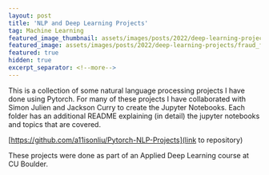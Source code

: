 ```yaml
---
layout: post
title: 'NLP and Deep Learning Projects'
tag: Machine Learning
featured_image_thumbnail: assets/images/posts/2022/deep-learning-projects/fraud_federatedlearning.png
featured_image: assets/images/posts/2022/deep-learning-projects/fraud_federatedlearning.png
featured: true
hidden: true
excerpt_separator: <!--more-->
---
```



This is a collection of some natural language processing projects I have done using Pytorch. For many of these projects I have collaborated with Simon Julien and Jackson Curry to create the Jupyter Notebooks. Each folder has an additional README explaining (in detail) the jupyter notebooks and topics that are covered. <!--more-->

[https://github.com/a11isonliu/Pytorch-NLP-Projects](link to repository)

These projects were done as part of an Applied Deep Learning course at CU Boulder.
